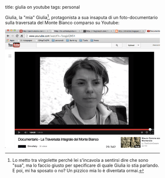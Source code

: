 title: giulia on youtube
tags: personal

Giulia, la "mia" Giulia[^mia-giulia], protagonista a sua insaputa di un foto-documentario sulla traversata del Monte Bianco comparso su Youtube:

![](/images/giulia-on-youtube.png)

[^mia-giulia]: Lo metto tra virgolette perché lei s'incavola a sentirsi dire che sono "sua", ma lo faccio giusto per specificare di quale Giulia io stia parlando. E poi, mi ha sposato o no? Un pizzico mia lo è diventata ormai.
